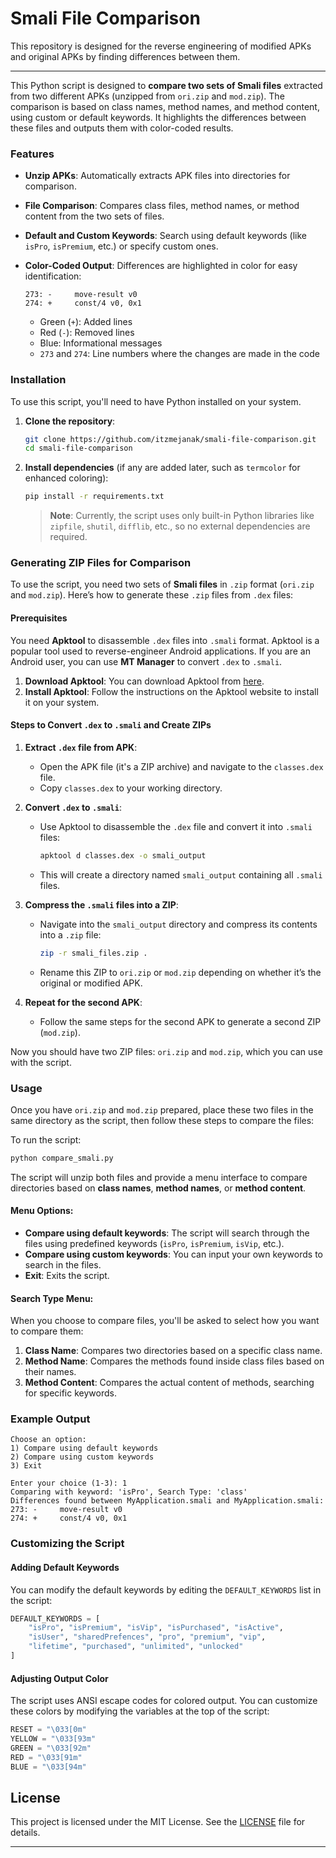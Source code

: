 # Smali File Comparison

This repository is designed for the reverse engineering of modified APKs and original APKs by finding differences between them.

---

This Python script is designed to **compare two sets of Smali files** extracted from two different APKs (unzipped from `ori.zip` and `mod.zip`). The comparison is based on class names, method names, and method content, using custom or default keywords. It highlights the differences between these files and outputs them with color-coded results.

### Features

- **Unzip APKs**: Automatically extracts APK files into directories for comparison.
- **File Comparison**: Compares class files, method names, or method content from the two sets of files.
- **Default and Custom Keywords**: Search using default keywords (like `isPro`, `isPremium`, etc.) or specify custom ones.
- **Color-Coded Output**: Differences are highlighted in color for easy identification:

    ```plaintext
    273: -     move-result v0
    274: +     const/4 v0, 0x1
    ```
    - Green (`+`): Added lines
    - Red (`-`): Removed lines
    - Blue: Informational messages
    - `273` and `274`: Line numbers where the changes are made in the code

### Installation

To use this script, you'll need to have Python installed on your system.

1. **Clone the repository**:
    ```bash
    git clone https://github.com/itzmejanak/smali-file-comparison.git
    cd smali-file-comparison
    ```

2. **Install dependencies** (if any are added later, such as `termcolor` for enhanced coloring):
    ```bash
    pip install -r requirements.txt
    ```

    > **Note**: Currently, the script uses only built-in Python libraries like `zipfile`, `shutil`, `difflib`, etc., so no external dependencies are required.

### Generating ZIP Files for Comparison

To use the script, you need two sets of **Smali files** in `.zip` format (`ori.zip` and `mod.zip`). Here’s how to generate these `.zip` files from `.dex` files:

#### Prerequisites

You need **Apktool** to disassemble `.dex` files into `.smali` format. Apktool is a popular tool used to reverse-engineer Android applications. If you are an Android user, you can use **MT Manager** to convert `.dex` to `.smali`.

1. **Download Apktool**: You can download Apktool from [here](https://ibotpeaches.github.io/Apktool/).
2. **Install Apktool**: Follow the instructions on the Apktool website to install it on your system.

#### Steps to Convert `.dex` to `.smali` and Create ZIPs

1. **Extract `.dex` file from APK**:
   - Open the APK file (it's a ZIP archive) and navigate to the `classes.dex` file.
   - Copy `classes.dex` to your working directory.

2. **Convert `.dex` to `.smali`**:
   - Use Apktool to disassemble the `.dex` file and convert it into `.smali` files:
     ```bash
     apktool d classes.dex -o smali_output
     ```
   - This will create a directory named `smali_output` containing all `.smali` files.

3. **Compress the `.smali` files into a ZIP**:
   - Navigate into the `smali_output` directory and compress its contents into a `.zip` file:
     ```bash
     zip -r smali_files.zip .
     ```
   - Rename this ZIP to `ori.zip` or `mod.zip` depending on whether it’s the original or modified APK.

4. **Repeat for the second APK**:
   - Follow the same steps for the second APK to generate a second ZIP (`mod.zip`).

Now you should have two ZIP files: `ori.zip` and `mod.zip`, which you can use with the script.

### Usage

Once you have `ori.zip` and `mod.zip` prepared, place these two files in the same directory as the script, then follow these steps to compare the files:

To run the script:
```bash
python compare_smali.py
```

The script will unzip both files and provide a menu interface to compare directories based on **class names**, **method names**, or **method content**.

#### Menu Options:

- **Compare using default keywords**: The script will search through the files using predefined keywords (`isPro`, `isPremium`, `isVip`, etc.).
- **Compare using custom keywords**: You can input your own keywords to search in the files.
- **Exit**: Exits the script.

#### Search Type Menu:

When you choose to compare files, you'll be asked to select how you want to compare them:

1. **Class Name**: Compares two directories based on a specific class name.
2. **Method Name**: Compares the methods found inside class files based on their names.
3. **Method Content**: Compares the actual content of methods, searching for specific keywords.

### Example Output

```plaintext
Choose an option:
1) Compare using default keywords
2) Compare using custom keywords
3) Exit

Enter your choice (1-3): 1
Comparing with keyword: 'isPro', Search Type: 'class'
Differences found between MyApplication.smali and MyApplication.smali:
273: -     move-result v0
274: +     const/4 v0, 0x1
```

### Customizing the Script

#### Adding Default Keywords

You can modify the default keywords by editing the `DEFAULT_KEYWORDS` list in the script:
```python
DEFAULT_KEYWORDS = [
    "isPro", "isPremium", "isVip", "isPurchased", "isActive",
    "isUser", "sharedPrefences", "pro", "premium", "vip",
    "lifetime", "purchased", "unlimited", "unlocked"
]
```

#### Adjusting Output Color

The script uses ANSI escape codes for colored output. You can customize these colors by modifying the variables at the top of the script:
```python
RESET = "\033[0m"
YELLOW = "\033[93m"
GREEN = "\033[92m"
RED = "\033[91m"
BLUE = "\033[94m"
```

## License

This project is licensed under the MIT License. See the [LICENSE](LICENSE) file for details.

--- 
